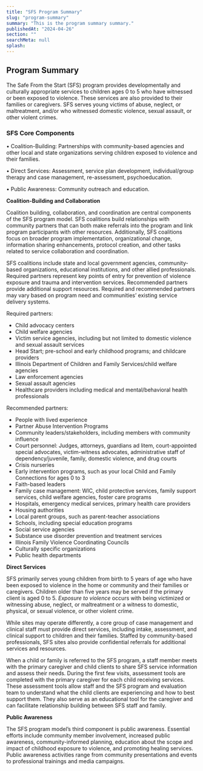 ```yaml
---
title: "SFS Program Summary"
slug: "program-summary"
summary: "This is the program summary summary."
publishedAt: "2024-04-26"
section: ""
searchMeta: null
splash:
---
```


## Program Summary

The Safe From the Start (SFS) program provides developmentally and culturally appropriate services to children ages 0 to 5 who have witnessed or been exposed to violence. These services are also provided to their families or caregivers. SFS serves young victims of abuse, neglect, or maltreatment, and/or who witnessed domestic violence, sexual assault, or other violent crimes.

### SFS Core Components

• Coalition-Building: Partnerships with community-based agencies and other local and state organizations serving children exposed to violence and their families.

• Direct Services: Assessment, service plan development, individual/group therapy and case management, re-assessment, psychoeducation.

• Public Awareness: Community outreach and education.

**Coalition-Building and Collaboration**

Coalition building, collaboration, and coordination are central components of the SFS program model. SFS coalitions build relationships with community partners that can both make referrals into the program and link program participants with other resources. Additionally, SFS coalitions focus on broader program implementation, organizational change, information sharing enhancements, protocol creation, and other tasks related to service collaboration and coordination.

SFS coalitions include state and local government agencies, community-based organizations, educational institutions, and other allied professionals. Required partners represent key points of entry for prevention of violence exposure and trauma and intervention services. Recommended partners provide additional support resources. Required and recommended partners may vary based on program need and communities’ existing service delivery systems.

Required partners:

- Child advocacy centers
- Child welfare agencies
- Victim service agencies, including but not limited to domestic violence and sexual assault services
- Head Start; pre-school and early childhood programs; and childcare providers
- Illinois Department of Children and Family Services/child welfare agencies
- Law enforcement agencies
- Sexual assault agencies
- Healthcare providers including medical and mental/behavioral health professionals

Recommended partners:

- People with lived experience
- Partner Abuse Intervention Programs
- Community leaders/stakeholders, including members with community influence
- Court personnel: Judges, attorneys, guardians ad litem, court-appointed special advocates, victim-witness advocates, administrative staff of dependency/juvenile, family, domestic violence, and drug courts
- Crisis nurseries
- Early intervention programs, such as your local Child and Family Connections for ages 0 to 3
- Faith-based leaders
- Family case management: WIC, child protective services, family support services, child welfare agencies, foster care programs
- Hospitals, emergency medical services, primary health care providers
- Housing authorities
- Local parent groups, such as parent-teacher associations
- Schools, including special education programs
- Social service agencies
- Substance use disorder prevention and treatment services
- Illinois Family Violence Coordinating Councils
- Culturally specific organizations
- Public health departments

**Direct Services**

SFS primarily serves young children from birth to 5 years of age who have been exposed to violence in the home or community and their families or caregivers. Children older than five years may be served if the primary client is aged 0 to 5. _Exposure to violence_ occurs with being victimized or witnessing abuse, neglect, or maltreatment or a witness to domestic, physical, or sexual violence, or other violent crime.

While sites may operate differently, a core group of case management and clinical staff must provide direct services, including intake, assessment, and clinical support to children and their families. Staffed by community-based professionals, SFS sites also provide confidential referrals for additional services and resources.

When a child or family is referred to the SFS program, a staff member meets with the primary caregiver and child clients to share SFS service information and assess their needs. During the first few visits, assessment tools are completed with the primary caregiver for each child receiving services. These assessment tools allow staff and the SFS program and evaluation team to understand what the child clients are experiencing and how to best support them. They also serve as an educational tool for the caregiver and can facilitate relationship building between SFS staff and family.

**Public Awareness**

The SFS program model’s third component is public awareness. Essential efforts include community member involvement, increased public awareness, community-informed planning, education about the scope and impact of childhood exposure to violence, and promoting healing services. Public awareness activities range from community presentations and events to professional trainings and media campaigns.
